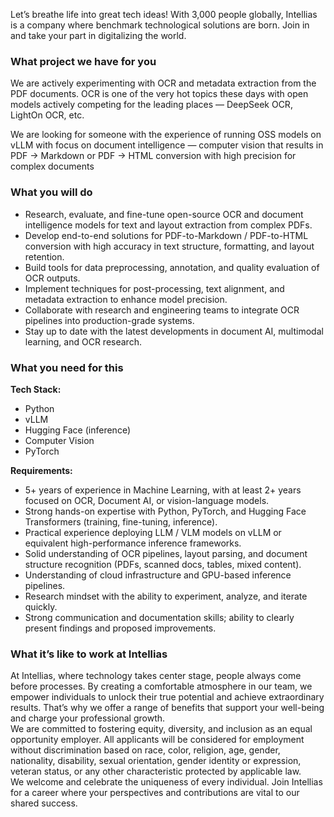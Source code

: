 Let’s breathe life into great tech ideas! With 3,000 people globally,
Intellias is a company where benchmark technological solutions are born. Join
in and take your part in digitalizing the world.

### **What project we have for you**

We are actively experimenting with OCR and metadata extraction from the PDF
documents. OCR is one of the very hot topics these days with open models
actively competing for the leading places — DeepSeek OCR, LightOn OCR, etc.

We are looking for someone with the experience of running OSS models on vLLM
with focus on document intelligence — computer vision that results in PDF ->
Markdown or PDF -> HTML conversion with high precision for complex documents

### **What you will do**

  * Research, evaluate, and fine-tune open-source OCR and document intelligence models for text and layout extraction from complex PDFs.
  * Develop end-to-end solutions for PDF-to-Markdown / PDF-to-HTML conversion with high accuracy in text structure, formatting, and layout retention.
  * Build tools for data preprocessing, annotation, and quality evaluation of OCR outputs.
  * Implement techniques for post-processing, text alignment, and metadata extraction to enhance model precision.
  * Collaborate with research and engineering teams to integrate OCR pipelines into production-grade systems.
  * Stay up to date with the latest developments in document AI, multimodal learning, and OCR research.

### **What you need for this**

**Tech Stack:**

  * Python
  * vLLM
  * Hugging Face (inference)
  * Computer Vision
  * PyTorch 

**Requirements:**

  * 5+ years of experience in Machine Learning, with at least 2+ years focused on OCR, Document AI, or vision-language models.
  * Strong hands-on expertise with Python, PyTorch, and Hugging Face Transformers (training, fine-tuning, inference).
  * Practical experience deploying LLM / VLM models on vLLM or equivalent high-performance inference frameworks.
  * Solid understanding of OCR pipelines, layout parsing, and document structure recognition (PDFs, scanned docs, tables, mixed content).
  * Understanding of cloud infrastructure and GPU-based inference pipelines.
  * Research mindset with the ability to experiment, analyze, and iterate quickly.
  * Strong communication and documentation skills; ability to clearly present findings and proposed improvements.

### **What it’s like to work at Intellias**

At Intellias, where technology takes center stage, people always come before
processes. By creating a comfortable atmosphere in our team, we empower
individuals to unlock their true potential and achieve extraordinary results.
That’s why we offer a range of benefits that support your well-being and
charge your professional growth.  
We are committed to fostering equity, diversity, and inclusion as an equal
opportunity employer. All applicants will be considered for employment without
discrimination based on race, color, religion, age, gender, nationality,
disability, sexual orientation, gender identity or expression, veteran status,
or any other characteristic protected by applicable law.  
We welcome and celebrate the uniqueness of every individual. Join Intellias
for a career where your perspectives and contributions are vital to our shared
success.